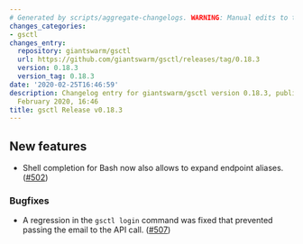 ```yaml
---
# Generated by scripts/aggregate-changelogs. WARNING: Manual edits to this files will be overwritten.
changes_categories:
- gsctl
changes_entry:
  repository: giantswarm/gsctl
  url: https://github.com/giantswarm/gsctl/releases/tag/0.18.3
  version: 0.18.3
  version_tag: 0.18.3
date: '2020-02-25T16:46:59'
description: Changelog entry for giantswarm/gsctl version 0.18.3, published on 25
  February 2020, 16:46
title: gsctl Release v0.18.3
---
```


## New features

- Shell completion for Bash now also allows to expand endpoint aliases. ([#502](https://github.com/giantswarm/gsctl/pull/502))

### Bugfixes

- A regression in the `gsctl login` command was fixed that prevented passing the email to the API call. ([#507](https://github.com/giantswarm/gsctl/pull/507))
